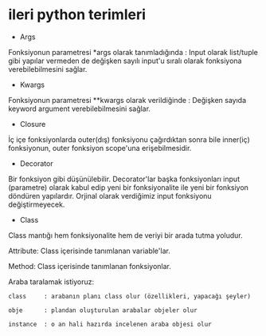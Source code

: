 # ileri python terimleri

- Args

Fonksiyonun parametresi *args olarak tanımladığında : Input olarak list/tuple gibi yapılar vermeden de değişken sayılı input'u sıralı olarak fonksiyona verebilebilmesini sağlar.

- Kwargs

Fonksiyonun parametresi **kwargs olarak verildiğinde : Değişken sayıda keyword argument verebilebilmesini sağlar.

- Closure

İç içe fonksiyonlarda outer(dış) fonksiyonu çağırdıktan sonra bile inner(iç) fonksiyonun, outer fonksiyon scope'una erişebilmesidir.

- Decorator

Bir fonksiyon gibi düşünülebilir. Decorator'lar başka fonksiyonları input (parametre) olarak kabul edip yeni bir fonksiyonalite ile yeni bir fonksiyon döndüren yapılardır. Orjinal olarak verdiğimiz input fonksiyonu değiştirmeyecek.

- Class

Class mantığı hem fonksiyonalite hem de veriyi bir arada tutma yoludur.

Attribute: Class içerisinde tanımlanan variable'lar.

Method: Class içerisinde tanımlanan fonksiyonlar.

Araba taralamak istiyoruz: 

    class     : arabanın planı class olur (özellikleri, yapacağı şeyler) 
    
    obje      : plandan oluşturulan arabalar objeler olur 
    
    instance  : o an hali hazırda incelenen araba objesi olur 
    
